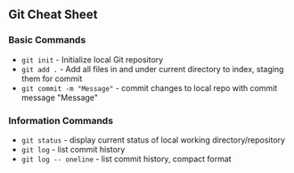 ## Git Cheat Sheet

### Basic Commands

* `git init` - Initialize local Git repository
* `git add .` - Add all files in and under current directory to index, staging
them for commit
* `git commit -m "Message"` - commit changes to local repo with commit message
"Message"

### Information Commands
* `git status` - display current status of local working directory/repository
* `git log` - list commit history
* `git log -- oneline` - list commit history, compact format
